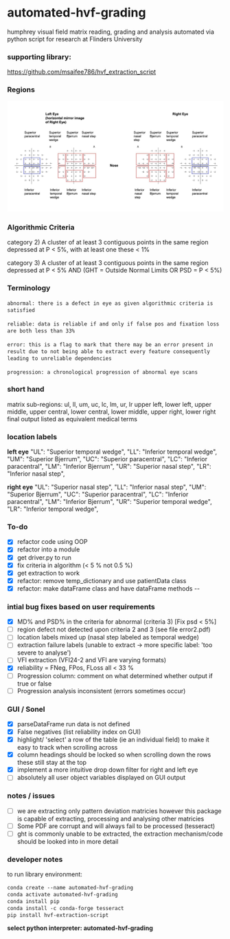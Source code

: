 # automated-hvf-grading
humphrey visual field matrix reading, grading and analysis automated via python script for research at Flinders University

### supporting library:
https://github.com/msaifee786/hvf_extraction_script

### Regions 
![image info](images/regions.png)

### Algorithmic Criteria

  category 2) A cluster of at least 3 contiguous points in the same region depressed at P < 5%, with at least one these < 1%

  category 3) A cluster of at least 3 contiguous points in the same region depressed at P < 5% AND (GHT = Outside Normal Limits OR PSD = P < 5%)

### Terminology
    abnormal: there is a defect in eye as given algorithmic criteria is satisfied

    reliable: data is reliable if and only if false pos and fixation loss are both less than 33%

    error: this is a flag to mark that there may be an error present in result due to not being able to extract every feature consequently leading to unreliable dependencies

    progression: a chronological progression of abnormal eye scans

### short hand
  matrix sub-regions: ul, ll, um, uc, lc, lm, ur, lr
  upper left, lower left, upper middle, upper central, lower central, lower middle, upper right, lower right
  final output listed as equivalent medical terms

### location labels
  __left eye__
  "UL": "Superior temporal wedge",
  "LL": "Inferior temporal wedge",
  "UM": "Superior Bjerrum",
  "UC": "Superior paracentral",
  "LC": "Inferior paracentral",
  "LM": "Inferior Bjerrum",
  "UR": "Superior nasal step",
  "LR": "Inferior nasal step",
        
  __right eye__
  "UL": "Superior nasal step",
  "LL": "Inferior nasal step",
  "UM": "Superior Bjerrum",
  "UC": "Superior paracentral",
  "LC": "Inferior paracentral",
  "LM": "Inferior Bjerrum",
  "UR": "Superior temporal wedge",
  "LR": "Inferior temporal wedge",
      
### To-do
- [x] refactor code using OOP
- [x] refactor into a module
- [x] get driver.py to run
- [x] fix criteria in algorithm (< 5 % not 0.5 %) 
- [x] get extraction to work
- [x] refactor: remove temp_dictionary and use patientData class
- [x] refactor: make dataFrame class and have dataFrame methods -- 

### intial bug fixes based on user requirements
- [x] MD% and PSD% in the criteria for abnormal (criteria 3) [Fix psd < 5%]
- [ ] region defect not detected upon criteria 2 and 3 (see file error2.pdf)
- [ ] location labels mixed up (nasal step labeled as temporal wedge) 
- [ ] extraction failure labels (unable to extract -> more specific label: 'too severe to analyse')
- [ ] VFI extraction (VFI24-2 and VFI are varying formats)
- [x] reliability = FNeg, FPos, FLoss all < 33 %
- [ ] Progression column: comment on what determined whether output if true or false
- [ ] Progression analysis inconsistent (errors sometimes occur)

### GUI / Sonel
- [x] parseDataFrame run data is not defined
- [x] False negatives (list reliability index on GUI)
- [x] highlight/ 'select' a row of the table (ie an individual field) to make it easy to track when scrolling across
- [x] column headings should be locked so when scrolling down the rows these still stay at the top
- [x] implement a more intuitive drop down filter for right and left eye
- [ ] absolutely all user object variables displayed on GUI output

### notes / issues
- [ ] we are extracting only pattern deviation matricies however this package is capable of extracting, processing and analysing other matricies
- [ ] Some PDF are corrupt and will always fail to be processed (tesseract)
- [ ] ght is commonly unable to be extracted, the extraction mechanism/code should be looked into in more detail

### developer notes
to run library environment: 
```
conda create --name automated-hvf-grading
conda activate automated-hvf-grading
conda install pip
conda install -c conda-forge tesseract
pip install hvf-extraction-script
```

**select python interpreter: automated-hvf-grading**
